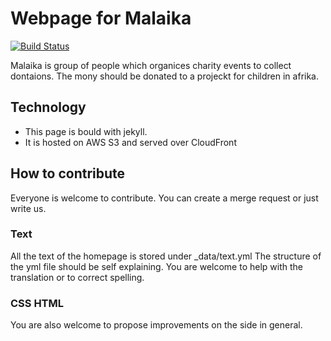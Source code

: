 # Webpage for Malaika
[![Build Status](https://travis-ci.com/mrxder/WebsiteMalaika.svg?branch=master)](https://travis-ci.com/mrxder/WebsiteMalaika)

Malaika is group of people which organices charity events to collect dontaions. The mony should be donated to a projeckt for children in afrika. 

## Technology
* This page is bould with jekyll.
* It is hosted on AWS S3 and served over CloudFront

## How to contribute
Everyone is welcome to contribute.
You can create a merge request or just write us.

### Text
All the text of the homepage is stored under _data/text.yml
The structure of the yml file should be self explaining. You are
welcome to help with the translation or to correct spelling. 

### CSS HTML
You are also welcome to propose improvements on the side in general.


